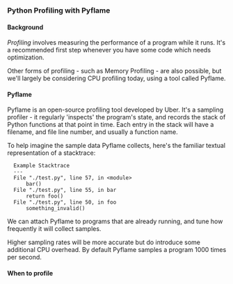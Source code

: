 ### Python Profiling with Pyflame ###

#### Background ####
_Profiling_ involves measuring the performance of a
program while it runs.  It's a recommended first step
whenever you have some code which needs optimization.

Other forms of profiling - such as Memory Profiling - are
also possible, but we'll largely be considering CPU
profiling today, using a tool called Pyflame.


#### Pyflame ####
Pyflame is an open-source profiling tool developed by Uber.
It's a sampling profiler - it regularly 'inspects' the
program's state, and records the stack of Python functions
at that point in time.  Each entry in the stack will have
a filename, and file line number, and usually a function
name.

To help imagine the sample data Pyflame collects, here's
the familiar textual representation of a stacktrace:

```
  Example Stacktrace
  ---
  File "./test.py", line 57, in <module>
      bar()
  File "./test.py", line 55, in bar
      return foo()
  File "./test.py", line 50, in foo
      something_invalid()
```

We can attach Pyflame to programs that are already
running, and tune how frequently it will collect samples.

Higher sampling rates will be more accurate but do
introduce some additional CPU overhead.  By default Pyflame
samples a program 1000 times per second.


#### When to profile ####
